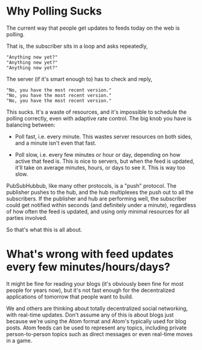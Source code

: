 # Why Polling Sucks #

The current way that people get updates to feeds today on the web is polling.

That is, the subscriber sits in a loop and asks repeatedly,

```
"Anything new yet?"
"Anything new yet?"
"Anything new yet?"
```

The server (if it's smart enough to) has to check and reply,

```
"No, you have the most recent version."
"No, you have the most recent version."
"No, you have the most recent version."
```

This sucks.  It's a waste of resources, and it's impossible to schedule the polling correctly, even with adaptive rate control.  The big knob you have is balancing between:

  * Poll fast, i.e. every minute.  This wastes server resources on both sides, and a minute isn't even that fast.

  * Poll slow, i.e. every few minutes or hour or day, depending on how active that feed is.  This is nice to servers, but when the feed is updated, it'll take on average minutes, hours, or days to see it.  This is way too slow.

PubSubHubbub, like many other protocols, is a "push" protocol.  The publisher pushes to the hub, and the hub multiplexes the push out to all the subscribers.  If the publisher and hub are performing well, the subscriber could get notified within seconds (and definitely under a minute), regardless of how often the feed is updated, and using only minimal resources for all parties involved.

So that's what this is all about.

# What's wrong with feed updates every few minutes/hours/days? #

It might be fine for reading your blogs (it's obviously been fine for most people for years now), but it's not fast enough for the decentralized applications of tomorrow that people want to build.

We and others are thinking about totally decentralized social networking, with real-time updates.  Don't assume any of this is about blogs just because we're using the Atom format and Atom's typically used for blog posts.  Atom feeds can be used to represent any topics, including private person-to-person topics such as direct messages or even real-time moves in a game.